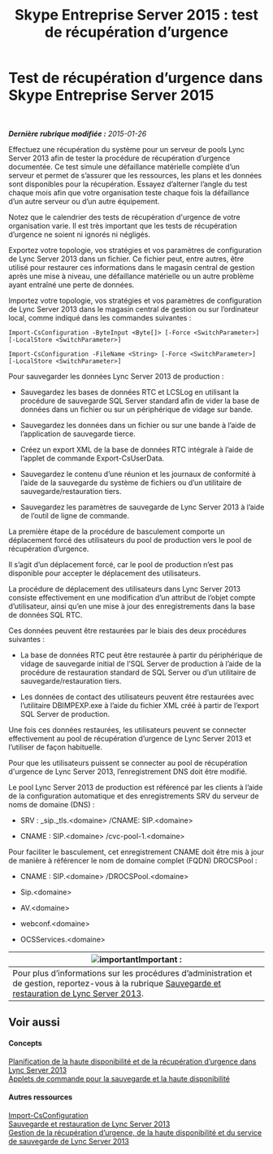 ﻿---
title: 'Skype Entreprise Server 2015 : test de récupération d’urgence'
TOCTitle: Test de récupération d’urgence
ms:assetid: 04f5e747-d837-4350-9fc0-8605dbf025a7
ms:mtpsurl: https://technet.microsoft.com/fr-fr/library/Dn747887(v=OCS.15)
ms:contentKeyID: 62293518
ms.date: 05/20/2016
mtps_version: v=OCS.15
ms.translationtype: HT
---

# Test de récupération d’urgence dans Skype Entreprise Server 2015

 

_**Dernière rubrique modifiée :** 2015-01-26_

Effectuez une récupération du système pour un serveur de pools Lync Server 2013 afin de tester la procédure de récupération d’urgence documentée. Ce test simule une défaillance matérielle complète d’un serveur et permet de s’assurer que les ressources, les plans et les données sont disponibles pour la récupération. Essayez d’alterner l’angle du test chaque mois afin que votre organisation teste chaque fois la défaillance d’un autre serveur ou d’un autre équipement.

Notez que le calendrier des tests de récupération d'urgence de votre organisation varie. Il est très important que les tests de récupération d’urgence ne soient ni ignorés ni négligés.


Exportez votre topologie, vos stratégies et vos paramètres de configuration de Lync Server 2013 dans un fichier. Ce fichier peut, entre autres, être utilisé pour restaurer ces informations dans le magasin central de gestion après une mise à niveau, une défaillance matérielle ou un autre problème ayant entraîné une perte de données.

Importez votre topologie, vos stratégies et vos paramètres de configuration de Lync Server 2013 dans le magasin central de gestion ou sur l’ordinateur local, comme indiqué dans les commandes suivantes :

`Import-CsConfiguration -ByteInput <Byte[]> [-Force <SwitchParameter>] [-LocalStore <SwitchParameter>]`

`Import-CsConfiguration -FileName <String> [-Force <SwitchParameter>] [-LocalStore <SwitchParameter>]`

Pour sauvegarder les données Lync Server 2013 de production :

  - Sauvegardez les bases de données RTC et LCSLog en utilisant la procédure de sauvegarde SQL Server standard afin de vider la base de données dans un fichier ou sur un périphérique de vidage sur bande.

  - Sauvegardez les données dans un fichier ou sur une bande à l’aide de l’application de sauvegarde tierce.

  - Créez un export XML de la base de données RTC intégrale à l’aide de l’applet de commande Export-CsUserData.

  - Sauvegardez le contenu d’une réunion et les journaux de conformité à l’aide de la sauvegarde du système de fichiers ou d’un utilitaire de sauvegarde/restauration tiers.

  - Sauvegardez les paramètres de sauvegarde de Lync Server 2013 à l’aide de l’outil de ligne de commande.

La première étape de la procédure de basculement comporte un déplacement forcé des utilisateurs du pool de production vers le pool de récupération d’urgence.

Il s’agit d’un déplacement forcé, car le pool de production n’est pas disponible pour accepter le déplacement des utilisateurs.

La procédure de déplacement des utilisateurs dans Lync Server 2013 consiste effectivement en une modification d’un attribut de l’objet compte d’utilisateur, ainsi qu’en une mise à jour des enregistrements dans la base de données SQL RTC.

Ces données peuvent être restaurées par le biais des deux procédures suivantes :

  - La base de données RTC peut être restaurée à partir du périphérique de vidage de sauvegarde initial de l’SQL Server de production à l’aide de la procédure de restauration standard de SQL Server ou d’un utilitaire de sauvegarde/restauration tiers.

  - Les données de contact des utilisateurs peuvent être restaurées avec l’utilitaire DBIMPEXP.exe à l’aide du fichier XML créé à partir de l’export SQL Server de production.

Une fois ces données restaurées, les utilisateurs peuvent se connecter effectivement au pool de récupération d’urgence de Lync Server 2013 et l’utiliser de façon habituelle.

Pour que les utilisateurs puissent se connecter au pool de récupération d'urgence de Lync Server 2013, l’enregistrement DNS doit être modifié.

Le pool Lync Server 2013 de production est référencé par les clients à l’aide de la configuration automatique et des enregistrements SRV du serveur de noms de domaine (DNS) :

  - SRV : \_sip.\_tls.\<domaine\> /CNAME: SIP.\<domaine\>

  - CNAME : SIP.\<domaine\> /cvc-pool-1.\<domaine\>

Pour faciliter le basculement, cet enregistrement CNAME doit être mis à jour de manière à référencer le nom de domaine complet (FQDN) DROCSPool :

  - CNAME : SIP.\<domaine\> /DROCSPool.\<domaine\>

  - Sip.\<domaine\>

  - AV.\<domaine\>

  - webconf.\<domaine\>

  - OCSServices.\<domaine\>

<table>
<thead>
<tr class="header">
<th><img src="images/Gg425917.important(OCS.15).gif" title="important" alt="important" />Important :</th>
</tr>
</thead>
<tbody>
<tr class="odd">
<td>Pour plus d’informations sur les procédures d’administration et de gestion, reportez-vous à la rubrique <a href="lync-server-2013-backing-up-and-restoring-lync-server.md">Sauvegarde et restauration de Lync Server 2013</a>.</td>
</tr>
</tbody>
</table>


## Voir aussi

#### Concepts

[Planification de la haute disponibilité et de la récupération d’urgence dans Lync Server 2013](lync-server-2013-planning-for-high-availability-and-disaster-recovery.md)  
[Applets de commande pour la sauvegarde et la haute disponibilité](https://docs.microsoft.com/en-us/powershell/module/skype/?view=skype-ps)  

#### Autres ressources

[Import-CsConfiguration](https://docs.microsoft.com/en-us/powershell/module/skype/Import-CsConfiguration)  
[Sauvegarde et restauration de Lync Server 2013](lync-server-2013-backing-up-and-restoring-lync-server.md)  
[Gestion de la récupération d’urgence, de la haute disponibilité et du service de sauvegarde de Lync Server 2013](lync-server-2013-managing-lync-server-disaster-recovery-high-availability-and-backup-service.md)

